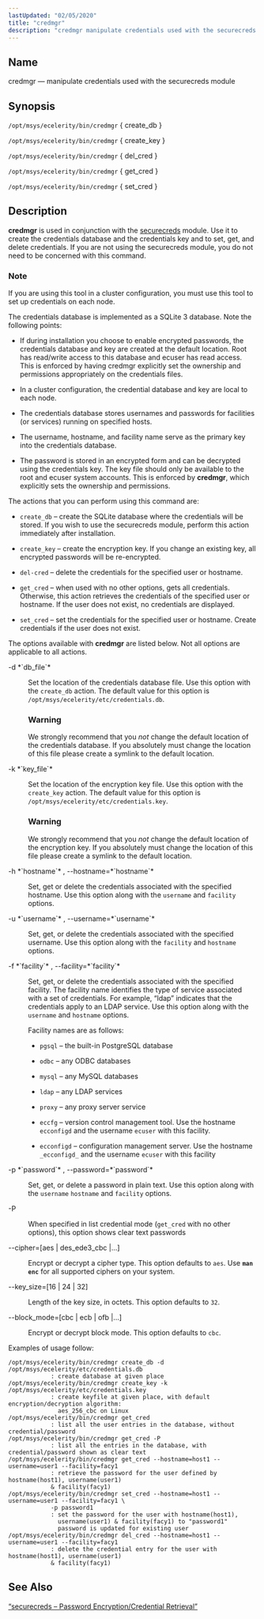 ```yaml
---
lastUpdated: "02/05/2020"
title: "credmgr"
description: "credmgr manipulate credentials used with the securecreds module opt msys ecelerity bin credmgr create db opt msys ecelerity bin credmgr create key opt msys ecelerity bin credmgr del cred opt msys ecelerity bin credmgr get cred opt msys ecelerity bin credmgr set cred credmgr is used in conjunction with the..."
---
```


<a name="executable.credmgr"></a> 
## Name

credmgr — manipulate credentials used with the securecreds module

## Synopsis

`/opt/msys/ecelerity/bin/credmgr` { create_db }

`/opt/msys/ecelerity/bin/credmgr` { create_key }

`/opt/msys/ecelerity/bin/credmgr` { del_cred }

`/opt/msys/ecelerity/bin/credmgr` { get_cred }

`/opt/msys/ecelerity/bin/credmgr` { set_cred }

<a name="idp12228816"></a> 
## Description

**credmgr** is used in conjunction with the [securecreds](/momentum/4/modules/securecreds) module. Use it to create the credentials database and the credentials key and to set, get, and delete credentials. If you are not using the securecreds module, you do not need to be concerned with this command.

### Note

If you are using this tool in a cluster configuration, you must use this tool to set up credentials on each node.

The credentials database is implemented as a SQLite 3 database. Note the following points:

*   If during installation you choose to enable encrypted passwords, the credentials database and key are created at the default location. Root has read/write access to this database and ecuser has read access. This is enforced by having credmgr explicitly set the ownership and permissions appropriately on the credentials files.

*   In a cluster configuration, the credential database and key are local to each node.

*   The credentials database stores usernames and passwords for facilities (or services) running on specified hosts.

*   The username, hostname, and facility name serve as the primary key into the credentials database.

*   The password is stored in an encrypted form and can be decrypted using the credentials key. The key file should only be available to the root and ecuser system accounts. This is enforced by **credmgr**, which explicitly sets the ownership and permissions.

The actions that you can perform using this command are:

*   `create_db` – create the SQLite database where the credentials will be stored. If you wish to use the securecreds module, perform this action immediately after installation.

*   `create_key` – create the encryption key. If you change an existing key, all encrypted passwords will be re-encrypted.

*   `del-cred` – delete the credentials for the specified user or hostname.

*   `get_cred` – when used with no other options, gets all credentials. Otherwise, this action retrieves the credentials of the specified user or hostname. If the user does not exist, no credentials are displayed.

*   `set_cred` – set the credentials for the specified user or hostname. Create credentials if the user does not exist.

The options available with **credmgr** are listed below. Not all options are applicable to all actions.

<dl class="variablelist">

<dt>-d *`db_file`*</dt>

<dd>

Set the location of the credentials database file. Use this option with the `create_db` action. The default value for this option is `/opt/msys/ecelerity/etc/credentials.db`.

### Warning

We strongly recommend that you *not* change the default location of the credentials database. If you absolutely must change the location of this file please create a symlink to the default location.

</dd>

<dt>-k *`key_file`*</dt>

<dd>

Set the location of the encryption key file. Use this option with the `create_key` action. The default value for this option is `/opt/msys/ecelerity/etc/credentials.key`.

### Warning

We strongly recommend that you *not* change the default location of the encryption key. If you absolutely must change the location of this file please create a symlink to the default location.

</dd>

<dt>-h *`hostname`* , --hostname=*`hostname`*</dt>

<dd>

Set, get or delete the credentials associated with the specified hostname. Use this option along with the `username` and `facility` options.

</dd>

<dt>-u *`username`* , --username=*`username`*</dt>

<dd>

Set, get, or delete the credentials associated with the specified username. Use this option along with the `facility` and `hostname` options.

</dd>

<dt>-f *`facility`* , --facility=*`facility`*</dt>

<dd>

Set, get, or delete the credentials associated with the specified facility. The facility name identifies the type of service associated with a set of credentials. For example, “ldap” indicates that the credentials apply to an LDAP service. Use this option along with the `username` and `hostname` options.

Facility names are as follows:

*   `pgsql` – the built-in PostgreSQL database

*   `odbc` – any ODBC databases

*   `mysql` – any MySQL databases

*   `ldap` – any LDAP services

*   `proxy` – any proxy server service

*   `eccfg` – version control management tool. Use the hostname `ecconfigd` and the username `ecuser` with this facility.

*   `ecconfigd` – configuration management server. Use the hostname `_ecconfigd_` and the username `ecuser` with this facility

</dd>

<dt>-p *`password`* , --password=*`password`*</dt>

<dd>

Set, get, or delete a password in plain text. Use this option along with the `username` `hostname` and `facility` options.

</dd>

<dt>-P</dt>

<dd>

When specified in list credential mode (`get_cred` with no other options), this option shows clear text passwords

</dd>

<dt>--cipher=[aes | des_ede3_cbc |...]</dt>

<dd>

Encrypt or decrypt a cipher type. This option defaults to `aes`. Use **`man enc`**      for all supported ciphers on your system.

</dd>

<dt>--key_size=[16 | 24 | 32]</dt>

<dd>

Length of the key size, in octets. This option defaults to `32`.

</dd>

<dt>--block_mode=[cbc | ecb | ofb |...]</dt>

<dd>

Encrypt or decrypt block mode. This option defaults to `cbc`.

</dd>

</dl>

Examples of usage follow:

<a name="executable.credmgr.examples"></a> 


```
/opt/msys/ecelerity/bin/credmgr create_db -d /opt/msys/ecelerity/etc/credentials.db
            : create database at given place
/opt/msys/ecelerity/bin/credmgr create_key -k /opt/msys/ecelerity/etc/credentials.key
            : create keyfile at given place, with default encryption/decryption algorithm:
              aes_256_cbc on Linux
/opt/msys/ecelerity/bin/credmgr get_cred
            : list all the user entries in the database, without credential/password
/opt/msys/ecelerity/bin/credmgr get_cred -P
            : list all the entries in the database, with credential/password shown as clear text
/opt/msys/ecelerity/bin/credmgr get_cred --hostname=host1 --username=user1 --facility=facy1
            : retrieve the password for the user defined by hostname(host1), username(user1)
            & facility(facy1)
/opt/msys/ecelerity/bin/credmgr set_cred --hostname=host1 --username=user1 --facility=facy1 \
            -p password1
            : set the password for the user with hostname(host1),
              username(user1) & facility(facy1) to "password1"
              password is updated for existing user
/opt/msys/ecelerity/bin/credmgr del_cred --hostname=host1 --username=user1 --facility=facy1
            : delete the credential entry for the user with hostname(host1), username(user1)
            & facility(facy1)
```

<a name="idp13003424"></a> 
## See Also

[“securecreds – Password Encryption/Credential Retrieval”](/momentum/4/modules/securecreds)